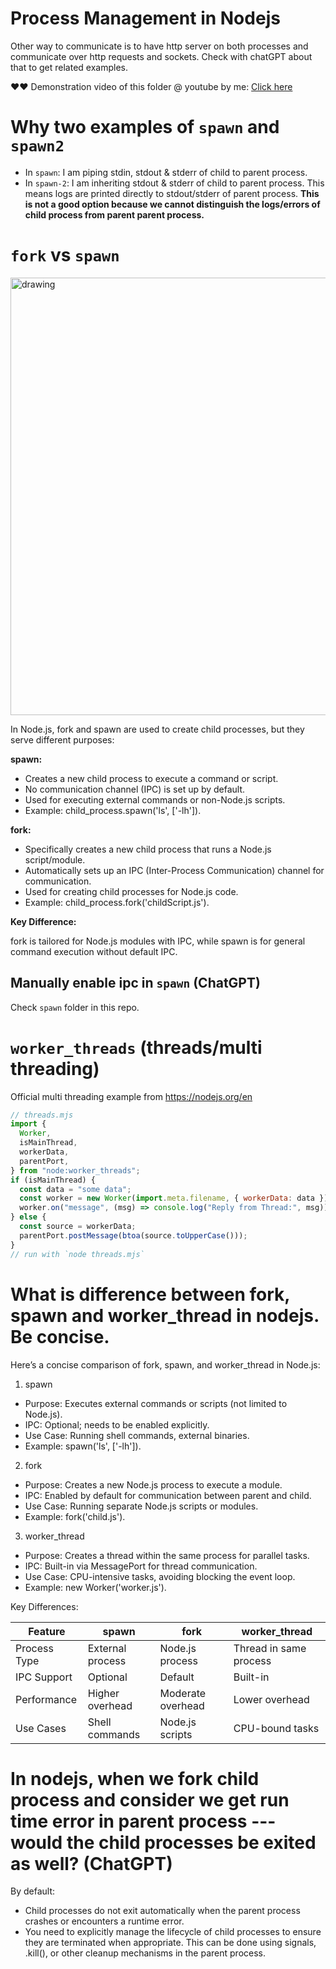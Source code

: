 # Process Management in Nodejs

Other way to communicate is to have http server on both processes and communicate over http requests and sockets. Check with chatGPT about that to get related examples.

❤️❤️ Demonstration video of this folder @ youtube by me: [Click here](https://www.youtube.com/watch?v=epbrENZ_bJs&t=80s)

# Why two examples of `spawn` and `spawn2`

- In `spawn`: I am piping stdin, stdout & stderr of child to parent process.
- In `spawn-2`: I am inheriting stdout & stderr of child to parent process. This means logs are printed directly to stdout/stderr of parent process. **This is not a good option because we cannot distinguish the logs/errors of child process from parent parent process.**

# `fork` vs `spawn`

<img src="https://github.com/user-attachments/assets/6faf7df6-e285-4475-ba28-4115283cfb36" alt="drawing" width="700"/>

In Node.js, fork and spawn are used to create child processes, but they serve different purposes:

**spawn:**

- Creates a new child process to execute a command or script.
- No communication channel (IPC) is set up by default.
- Used for executing external commands or non-Node.js scripts.
- Example: child_process.spawn('ls', ['-lh']).

**fork:**

- Specifically creates a new child process that runs a Node.js script/module.
- Automatically sets up an IPC (Inter-Process Communication) channel for communication.
- Used for creating child processes for Node.js code.
- Example: child_process.fork('childScript.js').

**Key Difference:**

fork is tailored for Node.js modules with IPC, while spawn is for general command execution without default IPC.

## Manually enable ipc in `spawn` (ChatGPT)

Check `spawn` folder in this repo.

# `worker_threads` (threads/multi threading)

Official multi threading example from https://nodejs.org/en

```js
// threads.mjs
import {
  Worker,
  isMainThread,
  workerData,
  parentPort,
} from "node:worker_threads";
if (isMainThread) {
  const data = "some data";
  const worker = new Worker(import.meta.filename, { workerData: data });
  worker.on("message", (msg) => console.log("Reply from Thread:", msg));
} else {
  const source = workerData;
  parentPort.postMessage(btoa(source.toUpperCase()));
}
// run with `node threads.mjs`
```

# What is difference between fork, spawn and worker_thread in nodejs. Be concise.

Here’s a concise comparison of fork, spawn, and worker_thread in Node.js:

1. spawn

- Purpose: Executes external commands or scripts (not limited to Node.js).
- IPC: Optional; needs to be enabled explicitly.
- Use Case: Running shell commands, external binaries.
- Example: spawn('ls', ['-lh']).

2. fork

- Purpose: Creates a new Node.js process to execute a module.
- IPC: Enabled by default for communication between parent and child.
- Use Case: Running separate Node.js scripts or modules.
- Example: fork('child.js').

3. worker_thread

- Purpose: Creates a thread within the same process for parallel tasks.
- IPC: Built-in via MessagePort for thread communication.
- Use Case: CPU-intensive tasks, avoiding blocking the event loop.
- Example: new Worker('worker.js').

Key Differences:

| Feature      | spawn            | fork              | worker_thread          |
| ------------ | ---------------- | ----------------- | ---------------------- |
| Process Type | External process | Node.js process   | Thread in same process |
| IPC Support  | Optional         | Default           | Built-in               |
| Performance  | Higher overhead  | Moderate overhead | Lower overhead         |
| Use Cases    | Shell commands   | Node.js scripts   | CPU-bound tasks        |

# In nodejs, when we fork child process and consider we get run time error in parent process --- would the child processes be exited as well? (ChatGPT)

By default:

- Child processes do not exit automatically when the parent process crashes or encounters a runtime error.
- You need to explicitly manage the lifecycle of child processes to ensure they are terminated when appropriate. This can be done using signals, .kill(), or other cleanup mechanisms in the parent process.
